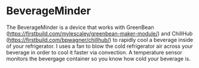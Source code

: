 BeverageMinder
==============

The BeverageMinder is a device that works with GreenBean 
(https://firstbuild.com/mylescaley/greenbean-maker-module/) and ChillHub 
(https://firstbuild.com/bpwagner/chillhub/) to 
rapidly cool a beverage inside of your refrigerator.  I uses a fan to blow
the cold refrigerator air across your beverage in order to cool it faster
via convection.  A temperature sensor monitors the bevergage container so
you know how cold your beverage is.

